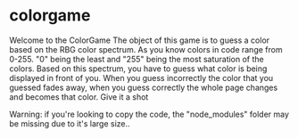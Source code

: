 # colorgame

Welcome to the ColorGame
The object of this game is to guess a color based on the RBG color spectrum. As you know colors in code range from 0-255. "0" being the least and "255" being the most saturation of the colors. Based on this spectrum, you have to guess what color is being displayed in front of you. When you guess incorrectly the color that you guessed fades away, when you guess correctly the whole page changes and becomes that color. Give it a shot


Warning: if you're looking to copy the code, the "node_modules" folder may be missing due to it's large size..
